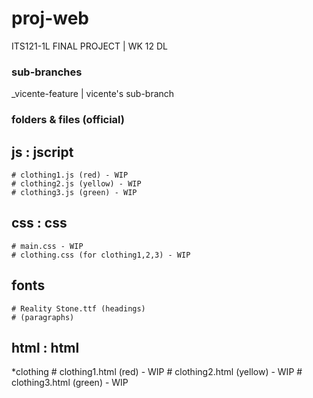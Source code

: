 # proj-web
  ITS121-1L FINAL PROJECT | WK 12 DL

### sub-branches
  _vicente-feature | vicente's sub-branch

### folders & files (official)
  ## js : jscript
    # clothing1.js (red) - WIP
    # clothing2.js (yellow) - WIP
    # clothing3.js (green) - WIP
  ## css : css
    # main.css - WIP
    # clothing.css (for clothing1,2,3) - WIP
  ## fonts
    # Reality Stone.ttf (headings)
    # (paragraphs)
  ## html : html
  *clothing
    # clothing1.html (red) - WIP
    # clothing2.html (yellow) - WIP
    # clothing3.html (green) - WIP